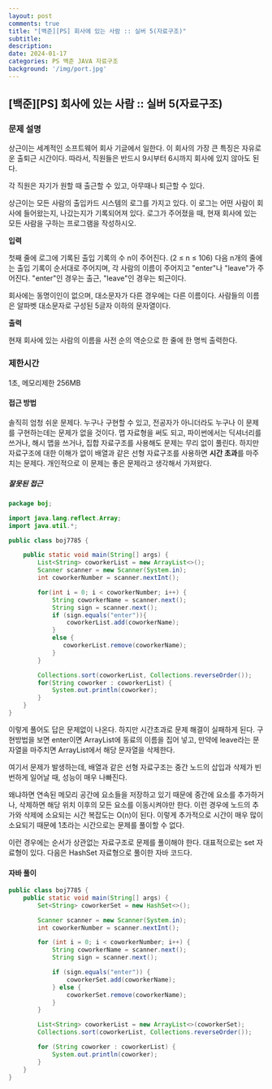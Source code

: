 ```yaml
---
layout: post
comments: true
title: "[백준][PS] 회사에 있는 사람 :: 실버 5(자료구조)"
subtitle: 
description: 
date: 2024-01-17
categories: PS 백준 JAVA 자료구조
background: '/img/port.jpg'
---
```


## [백준][PS] 회사에 있는 사람 :: 실버 5(자료구조)

### 문제 설명

상근이는 세계적인 소프트웨어 회사 기글에서 일한다. 이 회사의 가장 큰 특징은 자유로운 출퇴근 시간이다. 따라서, 직원들은 반드시 9시부터 6시까지 회사에 있지 않아도 된다.

각 직원은 자기가 원할 때 출근할 수 있고, 아무때나 퇴근할 수 있다.

상근이는 모든 사람의 출입카드 시스템의 로그를 가지고 있다. 이 로그는 어떤 사람이 회사에 들어왔는지, 나갔는지가 기록되어져 있다. 로그가 주어졌을 때, 현재 회사에 있는 모든 사람을 구하는 프로그램을 작성하시오.

**입력**

첫째 줄에 로그에 기록된 출입 기록의 수 n이 주어진다. (2 ≤ n ≤ 106) 다음 n개의 줄에는 출입 기록이 순서대로 주어지며, 각 사람의 이름이 주어지고 "enter"나 "leave"가 주어진다. "enter"인 경우는 출근, "leave"인 경우는 퇴근이다.

회사에는 동명이인이 없으며, 대소문자가 다른 경우에는 다른 이름이다. 사람들의 이름은 알파벳 대소문자로 구성된 5글자 이하의 문자열이다.

**출력**

현재 회사에 있는 사람의 이름을 사전 순의 역순으로 한 줄에 한 명씩 출력한다.

### 제한시간

1초, 메모리제한 256MB


#### 접근 방법

솔직히 엄청 쉬운 문제다. 누구나 구현할 수 있고, 전공자가 아니더라도 누구나 이 문제를 구현하는데는 문제가 없을 것이다. 맵 자료형을 써도 되고, 파이썬에서는 딕셔너리를 쓰거나, 해시 맵을 쓰거나, 집합 자료구조를 사용해도 문제는 무리 없이 풀린다. 하지만 자료구조에 대한 이해가 없이 배열과 같은 선형 자료구조를 사용하면 **시간 초과**를 마주치는 문제다. 개인적으로 이 문제는 좋은 문제라고 생각해서 가져왔다.

##### 잘못된 접근

~~~ java
package boj;

import java.lang.reflect.Array;
import java.util.*;

public class boj7785 {

    public static void main(String[] args) {
        List<String> coworkerList = new ArrayList<>();
        Scanner scanner = new Scanner(System.in);
        int coworkerNumber = scanner.nextInt();

        for(int i = 0; i < coworkerNumber; i++) {
            String coworkerName = scanner.next();
            String sign = scanner.next();
            if (sign.equals("enter")){
                coworkerList.add(coworkerName);
            }
            else {
               coworkerList.remove(coworkerName);
            }
        }

        Collections.sort(coworkerList, Collections.reverseOrder());
        for(String coworker : coworkerList) {
            System.out.println(coworker);
        }
    }
}
~~~

이렇게 풀어도 답은 문제없이 나온다. 하지만 시간초과로 문제 해결이 실패하게 된다. 구현방법을 보면 enter이면 ArrayList<String>에 동료의 이름을 집어 넣고, 만약에 leave라는 문자열을 마주치면 ArrayList에서 해당 문자열을 삭제한다.

여기서 문제가 발생하는데, 배열과 같은 선형 자료구조는 중간 노드의 삽입과 삭제가 빈번하게 일어날 때, 성능이 매우 나빠진다. 

왜냐하면 연속된 메모리 공간에 요소들을 저장하고 있기 때문에 중간에 요소를 추가하거나, 삭제하면 해당 위치 이후의 모든 요소를 이동시켜야만 한다. 이런 경우에 노드의 추가와 삭제에 소요되는 시간 복잡도는 O(n)이 된다. 이렇게 추가적으로 시간이 매우 많이 소요되기 때문에 1초라는 시간으로는 문제를 풀이할 수 없다. 

이런 경우에는 순서가 상관없는 자료구조로 문제를 풀이해야 한다. 대표적으로는 set 자료형이 있다. 다음은 HashSet 자료형으로 풀이한 자바 코드다.


#### 자바 풀이

~~~ java
public class boj7785 {
    public static void main(String[] args) {
        Set<String> coworkerSet = new HashSet<>();

        Scanner scanner = new Scanner(System.in);
        int coworkerNumber = scanner.nextInt();

        for (int i = 0; i < coworkerNumber; i++) {
            String coworkerName = scanner.next();
            String sign = scanner.next();

            if (sign.equals("enter")) {
                coworkerSet.add(coworkerName);
            } else {
                coworkerSet.remove(coworkerName);
            }
        }

        List<String> coworkerList = new ArrayList<>(coworkerSet);
        Collections.sort(coworkerList, Collections.reverseOrder());

        for (String coworker : coworkerList) {
            System.out.println(coworker);
        }
    }
}
~~~ 